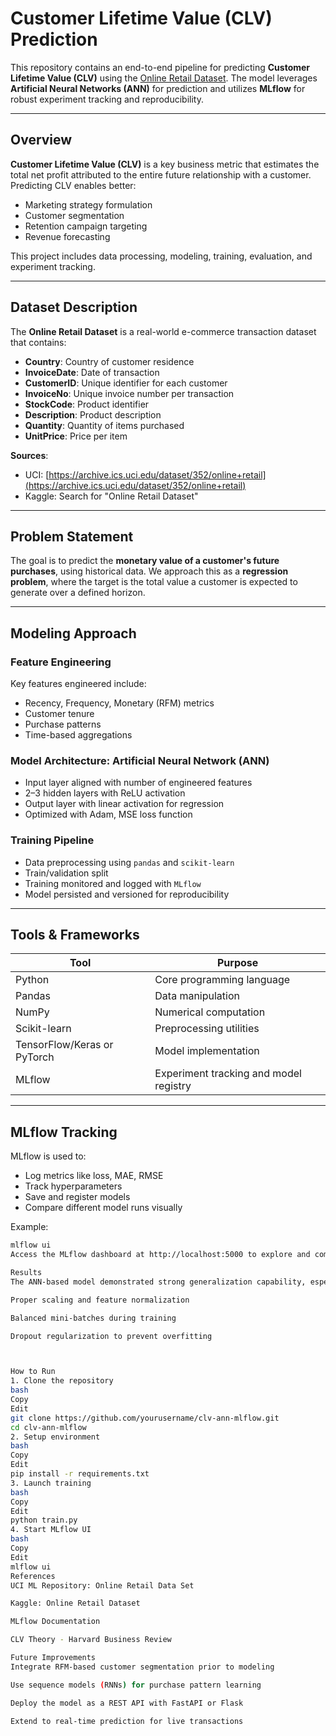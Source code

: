 #  Customer Lifetime Value (CLV) Prediction

This repository contains an end-to-end pipeline for predicting **Customer Lifetime Value (CLV)** using the [Online Retail Dataset](https://archive.ics.uci.edu/dataset/352/online+retail). The model leverages **Artificial Neural Networks (ANN)** for prediction and utilizes **MLflow** for robust experiment tracking and reproducibility.

---

##  Overview

**Customer Lifetime Value (CLV)** is a key business metric that estimates the total net profit attributed to the entire future relationship with a customer. Predicting CLV enables better:

- Marketing strategy formulation
- Customer segmentation
- Retention campaign targeting
- Revenue forecasting

This project includes data processing, modeling, training, evaluation, and experiment tracking.

---

##  Dataset Description

The **Online Retail Dataset** is a real-world e-commerce transaction dataset that contains:

- **Country**: Country of customer residence
- **InvoiceDate**: Date of transaction
- **CustomerID**: Unique identifier for each customer
- **InvoiceNo**: Unique invoice number per transaction
- **StockCode**: Product identifier
- **Description**: Product description
- **Quantity**: Quantity of items purchased
- **UnitPrice**: Price per item

 **Sources**:
- UCI: [https://archive.ics.uci.edu/dataset/352/online+retail](https://archive.ics.uci.edu/dataset/352/online+retail)
- Kaggle: Search for "Online Retail Dataset"

---

##  Problem Statement

The goal is to predict the **monetary value of a customer's future purchases**, using historical data. We approach this as a **regression problem**, where the target is the total value a customer is expected to generate over a defined horizon.

---

##  Modeling Approach

###  Feature Engineering
Key features engineered include:
- Recency, Frequency, Monetary (RFM) metrics
- Customer tenure
- Purchase patterns
- Time-based aggregations

###  Model Architecture: Artificial Neural Network (ANN)
- Input layer aligned with number of engineered features
- 2–3 hidden layers with ReLU activation
- Output layer with linear activation for regression
- Optimized with Adam, MSE loss function

###  Training Pipeline
- Data preprocessing using `pandas` and `scikit-learn`
- Train/validation split
- Training monitored and logged with `MLflow`
- Model persisted and versioned for reproducibility

---

##  Tools & Frameworks

| Tool       | Purpose                        |
|------------|--------------------------------|
| Python     | Core programming language      |
| Pandas     | Data manipulation              |
| NumPy      | Numerical computation          |
| Scikit-learn | Preprocessing utilities      |
| TensorFlow/Keras or PyTorch | Model implementation |
| MLflow     | Experiment tracking and model registry |

---

##  MLflow Tracking

MLflow is used to:
- Log metrics like loss, MAE, RMSE
- Track hyperparameters
- Save and register models
- Compare different model runs visually

Example:
```bash
mlflow ui
Access the MLflow dashboard at http://localhost:5000 to explore and compare experiments.

Results
The ANN-based model demonstrated strong generalization capability, especially when fine-tuned with:

Proper scaling and feature normalization

Balanced mini-batches during training

Dropout regularization to prevent overfitting



How to Run
1. Clone the repository
bash
Copy
Edit
git clone https://github.com/yourusername/clv-ann-mlflow.git
cd clv-ann-mlflow
2. Setup environment
bash
Copy
Edit
pip install -r requirements.txt
3. Launch training
bash
Copy
Edit
python train.py
4. Start MLflow UI
bash
Copy
Edit
mlflow ui
References
UCI ML Repository: Online Retail Data Set

Kaggle: Online Retail Dataset

MLflow Documentation

CLV Theory - Harvard Business Review

Future Improvements
Integrate RFM-based customer segmentation prior to modeling

Use sequence models (RNNs) for purchase pattern learning

Deploy the model as a REST API with FastAPI or Flask

Extend to real-time prediction for live transactions
